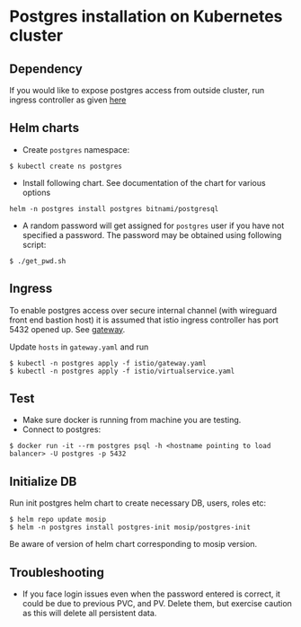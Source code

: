 # Postgres installation on Kubernetes cluster

## Dependency
If you would like to expose postgres access from outside cluster, run ingress controller as given [here](../../../cluster/on-prem/README.md)

## Helm charts 
* Create `postgres` namespace:
```
$ kubectl create ns postgres
```
* Install following chart. See documentation of the chart for various options
```
helm -n postgres install postgres bitnami/postgresql
```
* A random password will get assigned for `postgres` user if you have not specified a password.  The password may be obtained using following script:
```
$ ./get_pwd.sh
```

## Ingress
To enable postgres access over secure internal channel (with wireguard front end bastion host) it is assumed that istio ingress controller has port 5432 opened up. See [gateway](../../../cluster/aws/istio/gateway-internal.yaml).

Update `hosts` in `gateway.yaml` and run
```
$ kubectl -n postgres apply -f istio/gateway.yaml
$ kubectl -n postgres apply -f istio/virtualservice.yaml
```
## Test
* Make sure docker is running from machine you are testing.
* Connect to postgres:
```
$ docker run -it --rm postgres psql -h <hostname pointing to load balancer> -U postgres -p 5432
```
## Initialize DB
Run init postgres helm chart to create necessary DB, users, roles etc:
```
$ helm repo update mosip
$ helm -n postgres install postgres-init mosip/postgres-init
```
Be aware of version of helm chart corresponding to mosip version.

## Troubleshooting
* If you face login issues even when the password entered is correct, it could be due to previous PVC, and PV.  Delete them, but exercise caution as this will delete all persistent data.

